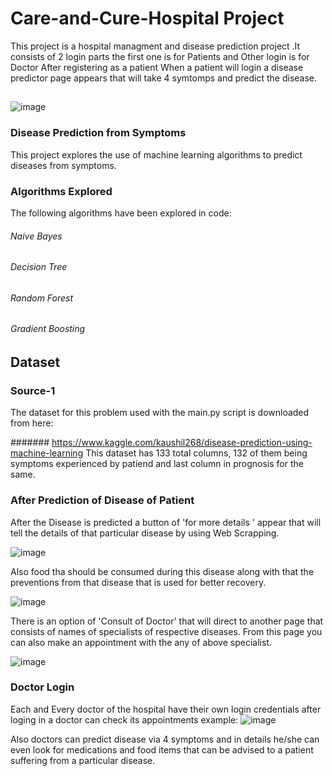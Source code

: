 # Care-and-Cure-Hospital Project
This project is a hospital managment and disease prediction project .It consists of 2 login parts the first one is for Patients and Other login is for Doctor
After registering as a patient When a patient will login a disease predictor page appears that will take 4 symtomps and predict the disease.
##
![image](https://user-images.githubusercontent.com/55012463/120025811-dcb72f80-c00e-11eb-896a-4f5f6db1a020.png)

### Disease Prediction from Symptoms
This project explores the use of machine learning algorithms to predict diseases from symptoms.

### Algorithms Explored
The following algorithms have been explored in code:
###### Naive Bayes
###### Decision Tree
###### Random Forest
###### Gradient Boosting

## Dataset
### Source-1
The dataset for this problem used with the main.py script is downloaded from here:

####### https://www.kaggle.com/kaushil268/disease-prediction-using-machine-learning
This dataset has 133 total columns, 132 of them being symptoms experienced by patiend and last column in prognosis for the same.
### After Prediction of Disease of Patient 
After the Disease is predicted a button of  'for more details ' appear that will tell the details of that particular disease by using Web Scrapping.


![image](https://user-images.githubusercontent.com/55012463/120025349-2b17fe80-c00e-11eb-8725-cdcf6615c72c.png)

Also food tha  should be consumed  during this disease along with that the preventions from that disease that is used for better recovery. 


![image](https://user-images.githubusercontent.com/55012463/120025392-3cf9a180-c00e-11eb-9acc-612a287b9d1f.png)

There is an option of 'Consult of Doctor' that will direct to another page that consists of names of specialists of respective diseases. From this page you can also make an appointment with the any of above specialist.


![image](https://user-images.githubusercontent.com/55012463/120025439-4daa1780-c00e-11eb-8eaf-9187bd7c5222.png)

 ### Doctor Login
 Each and Every doctor of the hospital have their own login credentials after loging in a doctor can check its appointments example:
 ![image](https://user-images.githubusercontent.com/55012463/120026505-cf4e7500-c00f-11eb-938a-ab2a5815811b.png)

Also doctors can predict disease via 4 symptoms and in details he/she can even look for medications and food items that can be advised to a patient suffering from a particular disease.

